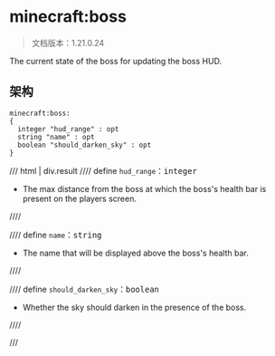 # minecraft:boss

> 文档版本：1.21.0.24

The current state of the boss for updating the boss HUD.

## 架构

```mcschema
minecraft:boss:
{
  integer "hud_range" : opt
  string "name" : opt
  boolean "should_darken_sky" : opt
}

```

/// html | div.result
//// define
`hud_range`：<samp>integer</samp>

- The max distance from the boss at which the boss's health bar is present on the players screen.


////


//// define
`name`：<samp>string</samp>

- The name that will be displayed above the boss's health bar.


////


//// define
`should_darken_sky`：<samp>boolean</samp>

- Whether the sky should darken in the presence of the boss.


////


///

